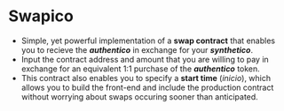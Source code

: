 # Swapico

- Simple, yet powerful implementation of a **swap contract** that enables you to recieve the ***authentico*** in exchange for your ***synthetico***. 
- Input the contract address and amount that you are willing to pay in exchange for an equivalent 1:1 purchase of the ***authentico*** token. 
- This contract also enables you to specify a **start time** (*inicio*), which allows you to build the front-end and include the production contract without worrying about swaps occuring sooner than anticipated.
